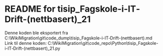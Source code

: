 # README for tisip_Fagskole-i-IT‐Drift-(nettbasert)_21
Denne koden ble eksportert fra C:\WikiMigration\git\code_dump\tisip_Fagskole-i-IT‐Drift-(nettbasert).md
Link til denne koden: C:\WikiMigration\git\code_repo\Python\tisip_Fagskole-i-IT‐Drift-(nettbasert)_21.py

